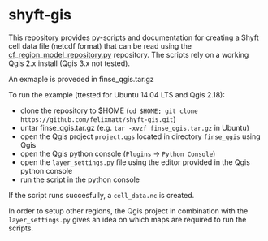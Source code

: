 # shyft-gis

This repository provides py-scripts and documentation for creating a Shyft cell data file 
(netcdf format) that can be read using the 
[cf_region_model_repository.py](https://github.com/statkraft/shyft/blob/master/shyft/repository/netcdf/cf_region_model_repository.py) 
repository. The scripts rely on a working Qgis 2.x install (Qgis 3.x not tested).

An exmaple is proveded in finse_qgis.tar.gz

To run the example (ttested for Ubuntu 14.04 LTS and Qgis 2.18):

- clone the repository to $HOME (`cd $HOME; git clone https://github.com/felixmatt/shyft-gis.git`)
- untar finse_qgis.tar.gz (e.g. `tar -xvzf finse_qgis.tar.gz` in Ubuntu)
- open the Qgis project `project.qgs` located in directory `finse_qgis` using Qgis
- open the Qgis python console (`Plugins` -> `Python Console`)
- open the `layer_settings.py` file using the editor provided in the Qgis python console
- run the script in the python console

If the script runs succesfully, a `cell_data.nc` is created.

In order to setup other regions, the Qgis project in combination with the `layer_settings.py`
gives an idea on which maps are required to run the scripts.
